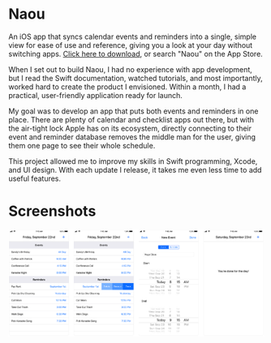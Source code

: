 # Naou

An iOS app that syncs calendar events and reminders into a single, simple view for ease of use and reference, giving you a look at your day without switching apps. <a href="https://itunes.apple.com/us/app/page-one/id1274185791?mt=8">Click here to download</a>, or search "Naou" on the App Store.

When I set out to build Naou, I had no experience with app development, but I read the Swift documentation, watched tutorials, and most importantly, worked hard to create the product I envisioned. Within a month, I had a practical, user-friendly application ready for launch.

My goal was to develop an app that puts both events and reminders in one place. There are plenty of calendar and checklist apps out there, but with the air-tight lock Apple has on its ecosystem, directly connecting to their event and reminder database removes the middle man for the user, giving them one page to see their whole schedule.

This project allowed me to improve my skills in Swift programming, Xcode, and UI design. With each update I release, it takes me even less time to add useful features.

# Screenshots

![Screenshots](images/screenshots/allScreenshots.png?raw=true)
